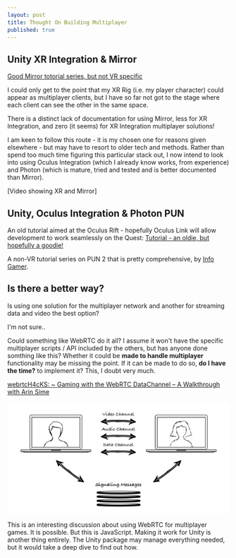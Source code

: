 ```yaml
---
layout: post
title: Thought On Building Multiplayer
published: true
---
```


## Unity XR Integration & Mirror

[Good Mirror totorial series, but not VR specific](https://www.youtube.com/watch?v=5LhA4Tk_uvI)

I could only get to the point that my XR Rig (i.e. my player character) could appear as multiplayer clients, but I have so far not got to the stage where each client can see the other in the same space. 

There is a distinct lack of documentation for using Mirror, less for XR Integration, and zero (it seems) for XR Integration multiplayer solutions!

I am keen to follow this route - it is my chosen one for reasons given elsewhere - but may have to resort to older tech and methods. Rather than spend too much time figuring this particular stack out, I now intend to look into using Oculus Integration (which I already know works, from experience) and Photon (which is mature, tried and tested and is better documented than Mirror).

[Video showing XR and Mirror]

## Unity, Oculus Integration & Photon PUN

An old tutorial aimed at the Oculus Rift - hopefully Oculus Link will allow development to work seamlessly on the Quest: [Tutorial - an oldie, but hopefully a goodie!](https://www.youtube.com/watch?time_continue=3&v=CraH51-_xJo&feature=emb_logo)

A non-VR tutorial series on PUN 2 that is pretty comprehensive, by [Info Gamer](https://www.youtube.com/watch?v=02P_mrszvzY).

## Is there a better way?

Is using one solution for the multiplayer network and another for streaming data and video the best option?

I'm not sure..

Could something like WebRTC do it all? I assume it won't have the specific multiplayer scripts / API included by the others, but has anyone done somthing like this? Whether it could be **made to handle multiplayer** functionality may be missing the point. If it can be made to do so, **do I have the time?** to implement it?
This, I doubt very much.

[webrtcH4cKS: ~ Gaming with the WebRTC DataChannel – A Walkthrough with Arin Sime](https://webrtchacks.com/datachannel-multiplayer-game/)

![WebRTC multiplayer data channel](/images/gam750/webrtc-multiplayer-1.JPG)

This is an interesting discussion about using WebRTC for multiplayer games. It is possible. But this is JavaScript. Making it work for Unity is another thing entirely. The Unity package may manage everything needed, but it would take a deep dive to find out how. 